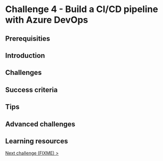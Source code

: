 # Challenge 4 - Build a CI/CD pipeline with Azure DevOps

## Prerequisities

## Introduction

## Challenges

## Success criteria

## Tips

## Advanced challenges

## Learning resources

[Next challenge (FIXME) >](./)
